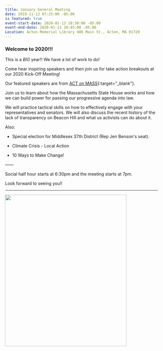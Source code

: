 ```yaml
---
title: January General Meeting
date: 2019-11-12 07:25:00 -05:00
is featured: true
event-start-date: 2020-01-13 18:30:00 -05:00
event-end-date: 2020-01-13 20:45:00 -05:00
Location: Acton Memorial Library 486 Main St., Acton, MA 01720
---
```


### Welcome to 2020!!!

This is a *BIG* year!!  We have a lot of work to do!

Come hear inspiring speakers and then join us for take action breakouts at our 2020 Kick-Off Meeting!

Our featured speakers are from [ACT on MASS](https://actonmass.org){:target="_blank"}.

Join us to learn about how the Massachusetts State House works and how we can build power for passing our progressive agenda into law.

We will practice tactical skills on how to effectively engage with your representatives and senators. We will also discuss the recent history of the lack of transparency on Beacon Hill and what us activists can do about it.

Also: 

* Special election for Middlesex 37th District (Rep Jen Benson's seat).

* Climate Crisis - Local Action

* 10 Ways to Make Change!

——

Social half hour starts at 6:30pm and the meeting starts at 7pm.

Look forward to seeing you!!

---

<img src="/uploads/Jan%2013%20Flyer-2.jpg" width="400" height="500">